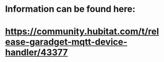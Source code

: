 # Information can be found here:
# https://community.hubitat.com/t/release-garadget-mqtt-device-handler/43377
